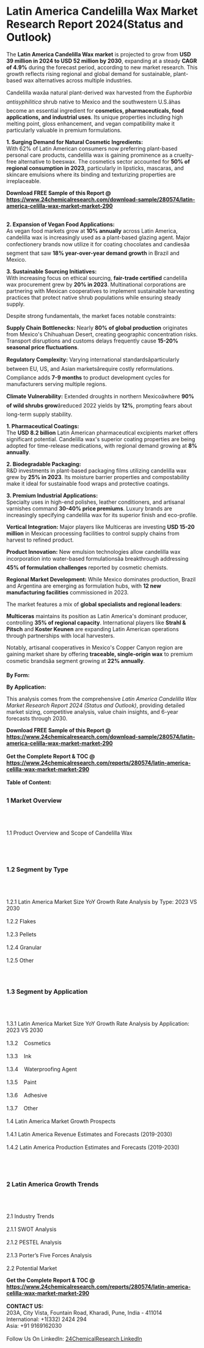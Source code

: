 <h1>Latin America Candelilla Wax Market Research Report 2024(Status and Outlook)</h1><p>The <strong>Latin America Candelilla Wax market</strong> is projected to grow from <strong>USD 39 million in 2024 to USD 52 million by 2030</strong>, expanding at a steady <strong>CAGR of 4.9%</strong> during the forecast period, according to new market research. This growth reflects rising regional and global demand for sustainable, plant-based wax alternatives across multiple industries.</p><p>Candelilla waxâa natural plant-derived wax harvested from the <em>Euphorbia antisyphilitica</em> shrub native to Mexico and the southwestern U.S.âhas become an essential ingredient for <strong>cosmetics, pharmaceuticals, food applications, and industrial uses</strong>. Its unique properties including high melting point, gloss enhancement, and vegan compatibility make it particularly valuable in premium formulations.</p><p><strong>1. Surging Demand for Natural Cosmetic Ingredients:</strong><br>
With 62% of Latin American consumers now preferring plant-based personal care products, candelilla wax is gaining prominence as a cruelty-free alternative to beeswax. The cosmetics sector accounted for <strong>50% of regional consumption in 2023</strong>, particularly in lipsticks, mascaras, and skincare emulsions where its binding and texturizing properties are irreplaceable.</p><div><b>Download FREE Sample of this Report @ 
            <a href="https://www.24chemicalresearch.com/download-sample/280574/latin-america-celilla-wax-market-market-290">
            https://www.24chemicalresearch.com/download-sample/280574/latin-america-celilla-wax-market-market-290</a></b></div><br><p><strong>2. Expansion of Vegan Food Applications:</strong><br>
As vegan food markets grow at <strong>10% annually</strong> across Latin America, candelilla wax is increasingly used as a plant-based glazing agent. Major confectionery brands now utilize it for coating chocolates and candiesâa segment that saw <strong>18% year-over-year demand growth</strong> in Brazil and Mexico.</p><p><strong>3. Sustainable Sourcing Initiatives:</strong><br>
With increasing focus on ethical sourcing, <strong>fair-trade certified</strong> candelilla wax procurement grew by <strong>20% in 2023</strong>. Multinational corporations are partnering with Mexican cooperatives to implement sustainable harvesting practices that protect native shrub populations while ensuring steady supply.</p><p>Despite strong fundamentals, the market faces notable constraints:</p><p><strong>Supply Chain Bottlenecks:</strong> Nearly <strong>80% of global production</strong> originates from Mexico's Chihuahuan Desert, creating geographic concentration risks. Transport disruptions and customs delays frequently cause <strong>15-20% seasonal price fluctuations</strong>.</p><p><strong>Regulatory Complexity:</strong> Varying international standardsâparticularly between EU, US, and Asian marketsârequire costly reformulations. Compliance adds <strong>7-9 months</strong> to product development cycles for manufacturers serving multiple regions.</p><p><strong>Climate Vulnerability:</strong> Extended droughts in northern Mexicoâwhere <strong>90% of wild shrubs grow</strong>âreduced 2022 yields by <strong>12%</strong>, prompting fears about long-term supply stability.</p><p><strong>1. Pharmaceutical Coatings:</strong><br>
The <strong>USD 8.2 billion</strong> Latin American pharmaceutical excipients market offers significant potential. Candelilla wax's superior coating properties are being adopted for time-release medications, with regional demand growing at <strong>8% annually</strong>.</p><p><strong>2. Biodegradable Packaging:</strong><br>
R&amp;D investments in plant-based packaging films utilizing candelilla wax grew by <strong>25% in 2023</strong>. Its moisture barrier properties and compostability make it ideal for sustainable food wraps and protective coatings.</p><p><strong>3. Premium Industrial Applications:</strong><br>
Specialty uses in high-end polishes, leather conditioners, and artisanal varnishes command <strong>30-40% price premiums</strong>. Luxury brands are increasingly specifying candelilla wax for its superior finish and eco-profile.</p><p><strong>Vertical Integration:</strong> Major players like Multiceras are investing <strong>USD 15-20 million</strong> in Mexican processing facilities to control supply chains from harvest to refined product.</p><p><strong>Product Innovation:</strong> New emulsion technologies allow candelilla wax incorporation into water-based formulationsâa breakthrough addressing <strong>45% of formulation challenges</strong> reported by cosmetic chemists.</p><p><strong>Regional Market Development:</strong> While Mexico dominates production, Brazil and Argentina are emerging as formulation hubs, with <strong>12 new manufacturing facilities</strong> commissioned in 2023.</p><p>The market features a mix of <strong>global specialists and regional leaders</strong>:</p><p><strong>Multiceras</strong> maintains its position as Latin America's dominant producer, controlling <strong>35% of regional capacity</strong>. International players like <strong>Strahl &amp; Pitsch</strong> and <strong>Koster Keunen</strong> are expanding Latin American operations through partnerships with local harvesters.</p><p>Notably, artisanal cooperatives in Mexico's Copper Canyon region are gaining market share by offering <strong>traceable, single-origin wax</strong> to premium cosmetic brandsâa segment growing at <strong>22% annually</strong>.</p><p><strong>By Form:</strong></p><p><strong>By Application:</strong></p><p>This analysis comes from the comprehensive <em>Latin America Candelilla Wax Market Research Report 2024 (Status and Outlook)</em>, providing detailed market sizing, competitive analysis, value chain insights, and 6-year forecasts through 2030.</p><div><b>Download FREE Sample of this Report @ 
            <a href="https://www.24chemicalresearch.com/download-sample/280574/latin-america-celilla-wax-market-market-290">
            https://www.24chemicalresearch.com/download-sample/280574/latin-america-celilla-wax-market-market-290</a></b></div><br><div><b>Get the Complete Report & TOC @ 
            <a href="https://www.24chemicalresearch.com/reports/280574/latin-america-celilla-wax-market-market-290">
            https://www.24chemicalresearch.com/reports/280574/latin-america-celilla-wax-market-market-290</a></b></div><br>
            <b>Table of Content:</b><p><h2><span style="font-size:16px"><strong>1 Market Overview&nbsp;&nbsp; &nbsp;</strong></span></h2><br />
<br />
<p>1.1 Product Overview and Scope of Candelilla Wax&nbsp;</p><br />
<br />
<h2><strong><span style="font-size:16px">1.2 Segment by Type&nbsp;&nbsp; &nbsp;</span></strong></h2><br />
<br />
<p>1.2.1 Latin America Market Size YoY Growth Rate Analysis by Type: 2023 VS 2030&nbsp;&nbsp; &nbsp;<br /><br />
1.2.2 Flakes&nbsp;&nbsp; &nbsp;<br /><br />
1.2.3 Pellets<br /><br />
1.2.4 Granular<br /><br />
1.2.5 Other<br /><br />
<br />
<h2><span style="font-size:16px"><strong>1.3 Segment by Application&nbsp;&nbsp;</strong></span></h2><br />
<br />
<p>1.3.1 Latin America Market Size YoY Growth Rate Analysis by Application: 2023 VS 2030&nbsp;&nbsp; &nbsp;<br /><br />
1.3.2&nbsp;&nbsp; &nbsp;Cosmetics<br /><br />
1.3.3&nbsp;&nbsp; &nbsp;Ink<br /><br />
1.3.4&nbsp;&nbsp; &nbsp;Waterproofing Agent<br /><br />
1.3.5&nbsp;&nbsp; &nbsp;Paint<br /><br />
1.3.6&nbsp;&nbsp; &nbsp;Adhesive<br /><br />
1.3.7&nbsp;&nbsp; &nbsp;Other<br /><br />
1.4 Latin America Market Growth Prospects&nbsp;&nbsp; &nbsp;<br /><br />
1.4.1 Latin America Revenue Estimates and Forecasts (2019-2030)&nbsp;&nbsp; &nbsp;<br /><br />
1.4.2 Latin America Production Estimates and Forecasts (2019-2030)&nbsp;&nbsp;</p><br />
<br />
<h2><span style="font-size:16px"><strong>2 Latin America Growth Trends&nbsp;&nbsp; &nbsp;</strong></span></h2><br />
<br />
<p>2.1 Industry Trends&nbsp;&nbsp; &nbsp;<br /><br />
2.1.1 SWOT Analysis&nbsp;&nbsp; &nbsp;<br /><br />
2.1.2 PESTEL Analysis&nbsp;&nbsp; &nbsp;<br /><br />
2.1.3 Porter&rsquo;s Five Forces Analysis&nbsp;&nbsp; &nbsp;<br /><br />
2.2 Potential Market</p><div><b>Get the Complete Report & TOC @ 
            <a href="https://www.24chemicalresearch.com/reports/280574/latin-america-celilla-wax-market-market-290">
            https://www.24chemicalresearch.com/reports/280574/latin-america-celilla-wax-market-market-290</a></b></div><br><b>CONTACT US:</b><br>
            203A, City Vista, Fountain Road, Kharadi, Pune, India - 411014<br>
            International: +1(332) 2424 294<br>
            Asia: +91 9169162030 <br><br>
            Follow Us On LinkedIn: <a href="https://www.linkedin.com/company/24chemicalresearch/">24ChemicalResearch LinkedIn</a>